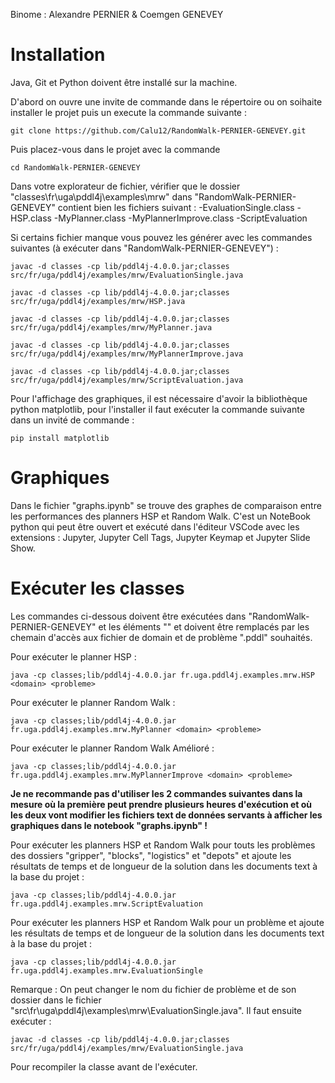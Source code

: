 Binome : Alexandre PERNIER & Coemgen GENEVEY

<h1>Installation</h1>

Java, Git et Python doivent être installé sur la machine.

D'abord on ouvre une invite de commande dans le répertoire ou on soihaite installer le projet puis un execute la commande suivante :
```
git clone https://github.com/Calu12/RandomWalk-PERNIER-GENEVEY.git
 ```

Puis placez-vous dans le projet avec la commande
```
cd RandomWalk-PERNIER-GENEVEY
 ```

Dans votre explorateur de fichier, vérifier que le dossier "classes\fr\uga\pddl4j\examples\mrw" dans "RandomWalk-PERNIER-GENEVEY" contient bien les fichiers suivant : 
-EvaluationSingle.class
-HSP.class
-MyPlanner.class
-MyPlannerImprove.class
-ScriptEvaluation

Si certains fichier manque vous pouvez les générer avec les commandes suivantes (à exécuter dans "RandomWalk-PERNIER-GENEVEY") :
```
javac -d classes -cp lib/pddl4j-4.0.0.jar;classes src/fr/uga/pddl4j/examples/mrw/EvaluationSingle.java
 ```
```
javac -d classes -cp lib/pddl4j-4.0.0.jar;classes src/fr/uga/pddl4j/examples/mrw/HSP.java
 ```
```
javac -d classes -cp lib/pddl4j-4.0.0.jar;classes src/fr/uga/pddl4j/examples/mrw/MyPlanner.java
 ```
```
javac -d classes -cp lib/pddl4j-4.0.0.jar;classes src/fr/uga/pddl4j/examples/mrw/MyPlannerImprove.java
 ```
```
javac -d classes -cp lib/pddl4j-4.0.0.jar;classes src/fr/uga/pddl4j/examples/mrw/ScriptEvaluation.java
 ```

Pour l'affichage des graphiques, il est nécessaire d'avoir la bibliothèque python matplotlib, pour l'installer il faut exécuter la commande suivante dans un invité de commande : 
```
pip install matplotlib
 ```


<h1>Graphiques</h1>

Dans le fichier "graphs.ipynb" se trouve des graphes de comparaison entre les performances des planners HSP et Random Walk.
C'est un NoteBook python qui peut être ouvert et exécuté dans l'éditeur VSCode avec les extensions : Jupyter, Jupyter Cell Tags, Jupyter Keymap et Jupyter Slide Show.

<h1>Exécuter les classes</h1>

Les commandes ci-dessous doivent être exécutées dans "RandomWalk-PERNIER-GENEVEY" et les éléments "<domain>" et <probleme> doivent être remplacés par les chemain d'accès aux fichier de domain et de problème ".pddl" souhaités.

Pour exécuter le planner HSP : 
```
java -cp classes;lib/pddl4j-4.0.0.jar fr.uga.pddl4j.examples.mrw.HSP <domain> <probleme>
 ```

Pour exécuter le planner Random Walk : 
```
java -cp classes;lib/pddl4j-4.0.0.jar fr.uga.pddl4j.examples.mrw.MyPlanner <domain> <probleme>
 ```

Pour exécuter le planner Random Walk Amélioré : 
```
java -cp classes;lib/pddl4j-4.0.0.jar fr.uga.pddl4j.examples.mrw.MyPlannerImprove <domain> <probleme>
 ```

<strong>Je ne recommande pas d'utiliser les 2 commandes suivantes dans la mesure où la première peut prendre plusieurs heures d'exécution et où les deux vont modifier les fichiers text de données servants à afficher les graphiques dans le notebook "graphs.ipynb" !</strong>


Pour exécuter les planners HSP et Random Walk pour touts les problèmes des dossiers "gripper", "blocks", "logistics" et "depots" et ajoute les résultats de temps et de longueur de la solution dans les documents text à la base du projet :
```
java -cp classes;lib/pddl4j-4.0.0.jar fr.uga.pddl4j.examples.mrw.ScriptEvaluation
 ```

Pour exécuter les planners HSP et Random Walk pour un problème et ajoute les résultats de temps et de longueur de la solution dans les documents text à la base du projet :
```
java -cp classes;lib/pddl4j-4.0.0.jar fr.uga.pddl4j.examples.mrw.EvaluationSingle
 ```
Remarque : On peut changer le nom du fichier de problème et de son dossier dans le fichier "src\fr\uga\pddl4j\examples\mrw\EvaluationSingle.java". Il faut ensuite exécuter :
```
javac -d classes -cp lib/pddl4j-4.0.0.jar;classes src/fr/uga/pddl4j/examples/mrw/EvaluationSingle.java
 ```
Pour recompiler la classe avant de l'exécuter.
